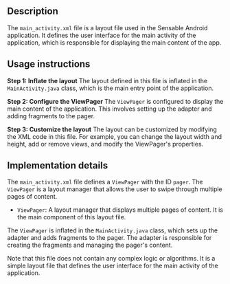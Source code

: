 ## Description

The `main_activity.xml` file is a layout file used in the Sensable Android application. It defines the user interface for the main activity of the application, which is responsible for displaying the main content of the app.


## Usage instructions


**Step 1: Inflate the layout**
The layout defined in this file is inflated in the `MainActivity.java` class, which is the main entry point of the application.

**Step 2: Configure the ViewPager**
The `ViewPager` is configured to display the main content of the application. This involves setting up the adapter and adding fragments to the pager.

**Step 3: Customize the layout**
The layout can be customized by modifying the XML code in this file. For example, you can change the layout width and height, add or remove views, and modify the ViewPager's properties.


## Implementation details


The `main_activity.xml` file defines a `ViewPager` with the ID `pager`. The `ViewPager` is a layout manager that allows the user to swipe through multiple pages of content.

- `ViewPager`: A layout manager that displays multiple pages of content. It is the main component of this layout file.

The `ViewPager` is inflated in the `MainActivity.java` class, which sets up the adapter and adds fragments to the pager. The adapter is responsible for creating the fragments and managing the pager's content.

Note that this file does not contain any complex logic or algorithms. It is a simple layout file that defines the user interface for the main activity of the application.



